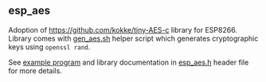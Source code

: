 ## esp_aes

Adoption of https://github.com/kokke/tiny-AES-c library for ESP8266.
Library comes with [gen_aes.sh](../../bin/gen_aes.sh) helper script which
generates cryptographic keys using `openssl rand`. 

See [example program](../../examples/aes) and library documentation in 
[esp_aes.h](esp_aes.h) header file for more details.
